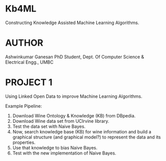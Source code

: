 Kb4ML
========

Constructing Knowledge Assisted Machine Learning Algorithms.

AUTHOR
======

Ashwinkumar Ganesan
PhD Student,
Dept. Of Computer Science & Electrical Engg.,
UMBC

PROJECT 1
=========

Using Linked Open Data to improve Machine Learning Algorithms.

Example Pipeline:

1. Download Wine Ontology & Knowledge (KB) from DBpedia.
2. Download Wine data set from UCIrvine library.
3. Test the data set with Naive Bayes.
4. Now, search knowledge base (KB) for wine information and build a graphical structure
   (and graphical model?) to represent the data and its properties.
5. Use that knowledge to bias Naive Bayes.
6. Test with the new implementation of Naive Bayes.


